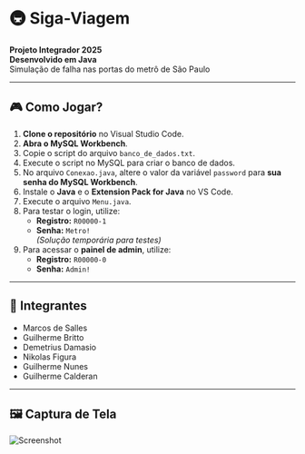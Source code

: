 # 🚇 Siga-Viagem  
**Projeto Integrador 2025**  
**Desenvolvido em Java**  
Simulação de falha nas portas do metrô de São Paulo

---

## 🎮 Como Jogar?

1. **Clone o repositório** no Visual Studio Code.
2. **Abra o MySQL Workbench**.
3. Copie o script do arquivo `banco_de_dados.txt`.
4. Execute o script no MySQL para criar o banco de dados.
5. No arquivo `Conexao.java`, altere o valor da variável `password` para **sua senha do MySQL Workbench**.
6. Instale o **Java** e o **Extension Pack for Java** no VS Code.
7. Execute o arquivo `Menu.java`.
8. Para testar o login, utilize:
   - **Registro:** `R00000-1`
   - **Senha:** `Metro!`  
     *(Solução temporária para testes)*
9. Para acessar o **painel de admin**, utilize:
   - **Registro:** `R00000-0`
   - **Senha:** `Admin!`

---

## 👥 Integrantes

- Marcos de Salles  
- Guilherme Britto  
- Demetrius Damasio  
- Nikolas Figura  
- Guilherme Nunes  
- Guilherme Calderan  

---

## 🖼️ Captura de Tela  
![Screenshot](https://github.com/user-attachments/assets/76746a49-089c-465c-b0d5-47b7786bb607)

